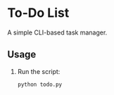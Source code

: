 # To-Do List

A simple CLI-based task manager.

## Usage
1. Run the script:
   ```
   python todo.py
   ```
